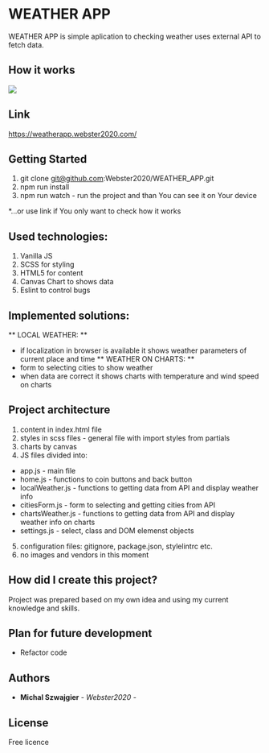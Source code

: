 # WEATHER APP

WEATHER APP is simple aplication to checking weather uses external API to fetch data.

## How it works
![](WEATHER_APP.gif)

## Link
https://weatherapp.webster2020.com/

## Getting Started

1. git clone git@github.com:Webster2020/WEATHER_APP.git
2. npm run install
3. npm run watch - run the project and than You can see it on Your device

*...or use link if You only want to check how it works

## Used technologies:

 1. Vanilla JS
 2. SCSS for styling
 3. HTML5 for content
 4. Canvas Chart to shows data 
 5. Eslint to control bugs

## Implemented solutions:

  ** LOCAL WEATHER: **
  - if localization in browser is available it shows weather parameters of current place and time
  ** WEATHER ON CHARTS: **
  - form to selecting cities to show weather
  - when data are correct it shows charts with temperature and wind speed on charts

## Project architecture

 1. content in index.html file
 2. styles in scss files - general file with import styles from partials
 3. charts by canvas
 4. JS files divided into:
  - app.js - main file
  - home.js - functions to coin buttons and back button
  - localWeather.js - functions to getting data from API and display weather info
  - citiesForm.js - form to selecting and getting cities from API
  - chartsWeather.js - functions to getting data from API and display weather info on charts
  - settings.js - select, class and DOM elemenst objects
 5. configuration files: gitignore, package.json, stylelintrc etc.
 6. no images and vendors in this moment

## How did I create this project?

Project was prepared based on my own idea and using my current knowledge and skills.

## Plan for future development

 - Refactor code

## Authors

* **Michal Szwajgier** - *Webster2020* - 

## License
Free licence
